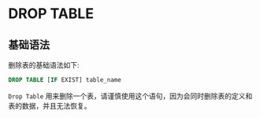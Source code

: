 # DROP TABLE

## 基础语法

删除表的基础语法如下:

```sql
DROP TABLE [IF EXIST] table_name
```

`Drop Table` 用来删除一个表，请谨慎使用这个语句，因为会同时删除表的定义和表的数据，并且无法恢复。
